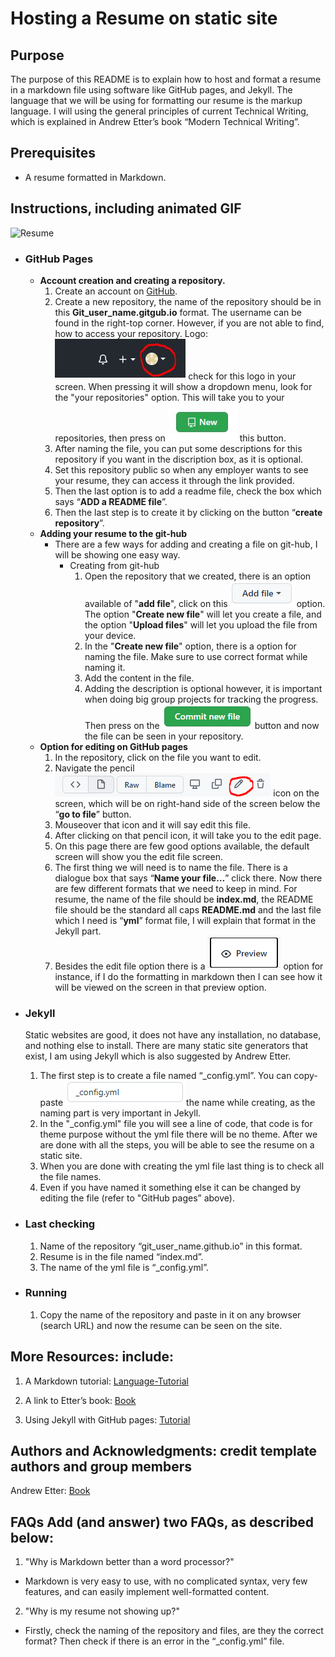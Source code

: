 # Hosting a Resume on static site

## Purpose
The purpose of this README is to explain how to host and format a resume in a markdown file using software like GitHub pages, and Jekyll. The language that we will be using for formatting our resume is the markup language. I will using the general principles of current Technical Writing, which is explained in Andrew Etter’s book “Modern Technical Writing”. 

## Prerequisites 
*	A resume formatted in Markdown.


## Instructions, including animated GIF
![Resume](https://github.com/Rhushabh12/Rhushabh12.github.io/blob/main/resume.gif)
*	### GitHub Pages
    * **Account creation and creating a repository.**
        1. Create an account on [GitHub](https://github.com/). 
        2. Create a new repository, the name of the repository should be in this **Git_user_name.gitgub.io** format. The username can be found in the right-top corner. However, if you are not able to find, how to access your repository. Logo: ![Drop](https://github.com/Rhushabh12/Rhushabh12.github.io/blob/main/logo.png) check for this logo in your screen. When pressing it will show a dropdown menu, look for the "your repositories" option. This will take you to your repositories, then press on ![new](https://github.com/Rhushabh12/Rhushabh12.github.io/blob/main/new_repo.png) this button. 
        3. After naming the file, you can put some descriptions for this repository if you want in the discription box, as it is optional. 
        4. Set this repository public so when any employer wants to see your resume, they can access it through the link provided.
        5. Then the last option is to add a readme file, check the box which says “**ADD a README file**”.
        6. Then the last step is to create it by clicking on the button “**create repository**”.
    *	**Adding your resume to the git-hub** 
        *	There are a few ways for adding and creating a file on git-hub, I will be showing one easy way.
            *  	Creating from git-hub 
                1.  Open the repository that we created, there is an option available of "**add file**", click on this ![Addfile](https://github.com/Rhushabh12/Rhushabh12.github.io/blob/main/add_file.PNG) option. The option "**Create new file**" will let you create a file, and the option "**Upload files**" will let you upload the file from your device.
                2.	In the "**Create new file**" option, there is a option for naming the file. Make sure to use correct format while naming it. 
                3.	Add the content in the file.  
                4.	Adding the description is optional however, it is important when doing big group projects for tracking the progress. Then press on the ![Commit_new_file](https://github.com/Rhushabh12/Rhushabh12.github.io/blob/main/commit_new_file_logo.PNG) button and now the file can be seen in your repository.
    *	**Option for editing on GitHub pages**
        1.	In the repository, click on the file you want to edit.
        2.	Navigate the pencil ![Pencil_icon](https://github.com/Rhushabh12/Rhushabh12.github.io/blob/main/pencil_icon.PNG) icon on the screen, which will be on right-hand side of the screen below the “**go to file**” button.
        3.	Mouseover that icon and it will say edit this file.
        4.	After clicking on that pencil icon, it will take you to the edit page.
        5.	On this page there are few good options available, the default screen will show you the edit file screen.
        6.	The first thing we will need is to name the file. There is a dialogue box that says “**Name your file…**” click there. Now there are few different formats that we need to keep in mind. For resume, the name of the file should be **index.md**, the README file should be the standard all caps **README.md** and the last file which I need is “**yml**” format file, I will explain that format in the Jekyll part.  
        7.	Besides the edit file option there is a ![Preview](https://github.com/Rhushabh12/Rhushabh12.github.io/blob/main/preview_option.PNG) option for instance, if I do the formatting in markdown then I can see how it will be viewed on the screen in that preview option.
*	### Jekyll
    Static websites are good, it does not have any installation, no database, and nothing else to install. There are many static site generators that exist, I am using Jekyll which is also suggested by Andrew Etter.
    1.	The first step is to create a file named “_config.yml”. You can copy-paste ![filename](https://github.com/Rhushabh12/Rhushabh12.github.io/blob/main/jekyll_file_name.PNG)the name while creating, as the naming part is very important in Jekyll. 
    2.	In the "_config.yml" file you will see a line of code, that code is for theme purpose without the yml file there will be no theme. After we are done with all the steps, you will be able to see the resume on a static site.
    3.	When you are done with creating the yml file last thing is to check all the file names.
    4.	Even if you have named it something else it can be changed by editing the file (refer to "GitHub pages” above).

*	### Last checking
    1.	Name of the repository “git_user_name.github.io” in this format.
    2.	Resume is in the file named “index.md”.
    3.	The name of the yml file is “_config.yml”.
*	### Running 
    1.	Copy the name of the repository and paste in it on any browser (search URL) and now the resume can be seen on the site. 


## More Resources: include: 
1. A Markdown tutorial: [Language-Tutorial](https://helloacm.com/markdown-markup-language-quick-tutorial/)

2. A link to Etter’s book: [Book](https://www.amazon.ca/Modern-Technical-Writing-Introduction-Documentation-ebook/dp/B01A2QL9SS)

3. Using Jekyll with GitHub pages: [Tutorial](https://docs.github.com/en/pages/setting-up-a-github-pages-site-with-jekyll) 

## Authors and Acknowledgments: credit template authors and group members
Andrew Etter: [Book](https://www.amazon.ca/Modern-Technical-Writing-Introduction-Documentation-ebook/dp/B01A2QL9SS)
## FAQs Add (and answer) two FAQs, as described below:

1. "Why is Markdown better than a word 
processor?"
*  Markdown is very easy to use, with no complicated syntax, very few features, and can easily implement well-formatted content. 

2. "Why is my resume not showing up?"
*  Firstly, check the naming of the repository and files, are they the correct format? Then check if there is an error in the “_config.yml” file.

